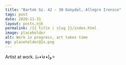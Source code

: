```yaml
---
title: "Bartok Sz. 42 - 30 Gúnydal, Allegro Ironico"
tags: post
date: 2020-11-31
layout: posts.njk
permalink: /{{ title | slug }}/index.html
image: placeholder
alt: Work in progress, art takes time
og: placeholder@2x.png
---
```


Artist at work.
(๑•̀ㅂ•́)و✧

